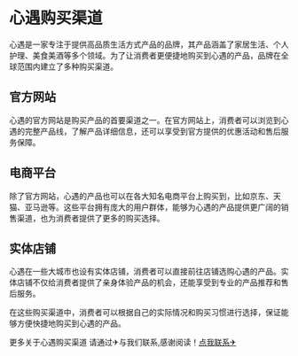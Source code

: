 # 心遇购买渠道

心遇是一家专注于提供高品质生活方式产品的品牌，其产品涵盖了家居生活、个人护理、美食美酒等多个领域。为了让消费者更便捷地购买到心遇的产品，品牌在全球范围内建立了多种购买渠道。

## 官方网站

心遇的官方网站是购买产品的首要渠道之一。在官方网站上，消费者可以浏览到心遇的完整产品线，了解产品详细信息，还可以享受到官方提供的优惠活动和售后服务保障。

## 电商平台

除了官方网站，心遇的产品也可以在各大知名电商平台上购买到，比如京东、天猫、亚马逊等。这些平台拥有庞大的用户群体，能够为心遇的产品提供更广阔的销售渠道，也为消费者提供了更多的购买选择。

## 实体店铺

心遇在一些大城市也设有实体店铺，消费者可以直接前往店铺选购心遇的产品。实体店铺不仅给消费者提供了亲身体验产品的机会，还能享受到专业的产品推荐和售后服务。

在这些购买渠道中，消费者可以根据自己的实际情况和购买习惯进行选择，保证能够方便快捷地购买到心遇的产品。

更多关于心遇购买渠道 请通过✈与我们联系,感谢阅读！[点我联系✈](https://news.G208.com)